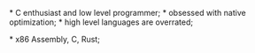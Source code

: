 \* C enthusiast and low level programmer;
\* obsessed with native optimization;
\* high level languages are overrated;
  
\* x86 Assembly, C, Rust;

